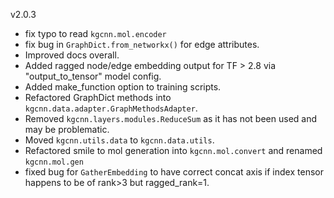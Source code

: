 v2.0.3

* fix typo to read `kgcnn.mol.encoder`
* fix bug in ``GraphDict.from_networkx()`` for edge attributes.
* Improved docs overall.
* Added ragged node/edge embedding output for TF > 2.8 via "output_to_tensor" model config.
* Added make_function option to training scripts.
* Refactored GraphDict methods into ``kgcnn.data.adapter.GraphMethodsAdapter``.
* Removed ``kgcnn.layers.modules.ReduceSum`` as it has not been used and may be problematic.
* Moved ``kgcnn.utils.data`` to ``kgcnn.data.utils``. 
* Refactored smile to mol generation into ``kgcnn.mol.convert`` and renamed `kgcnn.mol.gen`
* fixed bug for `GatherEmbedding` to have correct concat axis if index tensor happens to be of rank>3 but ragged_rank=1.
